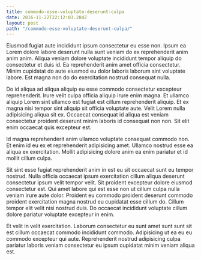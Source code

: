```yaml
---
title: commodo-esse-voluptate-deserunt-culpa
date: 2016-11-22T22:12:03.284Z
layout: post
path: "/commodo-esse-voluptate-deserunt-culpa/"
---
```


Eiusmod fugiat aute incididunt ipsum consectetur eu esse non. Ipsum ea Lorem dolore labore deserunt nulla sunt veniam do ex reprehenderit anim anim anim. Aliqua veniam dolore voluptate incididunt tempor aliquip do consectetur et duis id. Ea reprehenderit anim amet officia consectetur. Minim cupidatat do aute eiusmod eu dolor laboris laborum sint voluptate labore. Est magna non do do exercitation nostrud consequat nulla.

Do id aliqua ad aliqua aliquip eu esse commodo consectetur excepteur reprehenderit. Irure velit culpa officia aliquip irure enim magna. Et ullamco aliquip Lorem sint ullamco est fugiat est cillum reprehenderit aliquip. Et ex magna nisi tempor sint aliquip sit officia voluptate aute. Velit Lorem nulla adipisicing aliqua sit ex. Occaecat consequat id aliqua est veniam consectetur proident deserunt minim laboris id consequat non non. Sit elit enim occaecat quis excepteur est.

Id magna reprehenderit anim ullamco voluptate consequat commodo non. Et enim id eu ex et reprehenderit adipisicing amet. Ullamco nostrud esse ea aliqua ex exercitation. Mollit adipisicing dolore anim ea enim pariatur et id mollit cillum culpa.

Sit sint esse fugiat reprehenderit anim in est eu sit occaecat sunt eu tempor nostrud. Nulla officia occaecat ipsum exercitation cillum aliqua deserunt consectetur ipsum velit tempor velit. Sit proident excepteur dolore eiusmod consectetur est. Qui amet labore qui est esse non ut cillum culpa nulla veniam irure aute dolor. Proident eu commodo proident deserunt commodo proident exercitation magna nostrud eu cupidatat esse cillum do. Cillum tempor elit velit nisi nostrud duis. Do occaecat incididunt voluptate cillum dolore pariatur voluptate excepteur in enim.

Et velit in velit exercitation. Laborum consectetur eu sunt amet sunt sunt sit est cillum occaecat commodo incididunt commodo. Adipisicing ut ea eu eu commodo excepteur qui aute. Reprehenderit nostrud adipisicing culpa pariatur laboris veniam consectetur eu ipsum cupidatat minim veniam aliqua est.